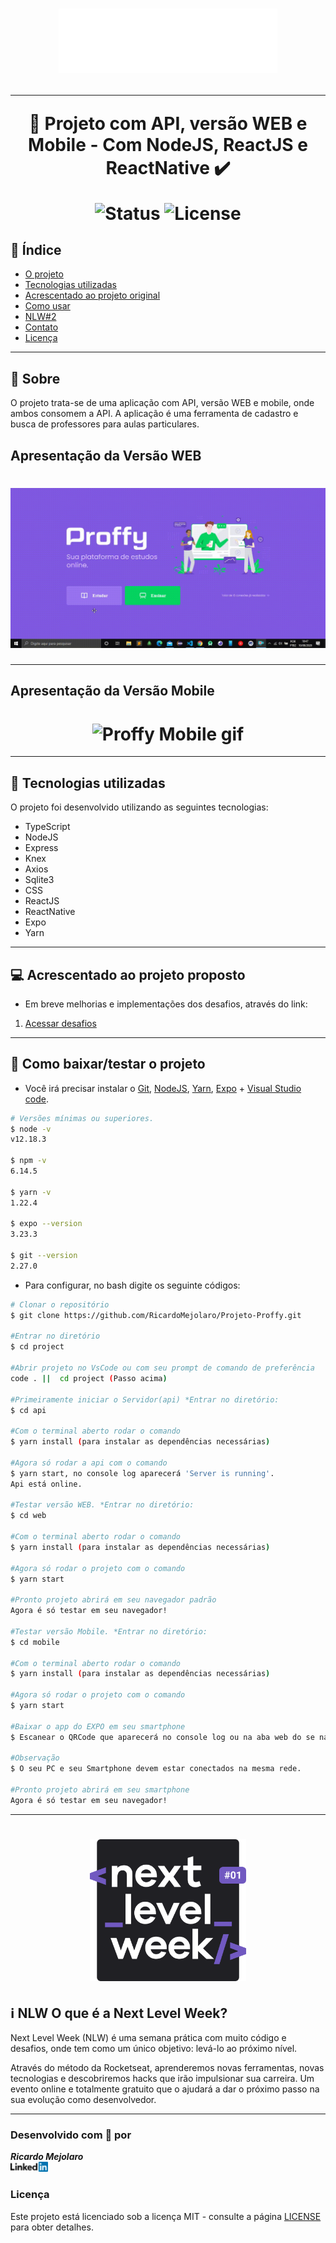 <h1 align=center>
<img style="background: black" src="web/src/assets/images/logo.svg" alt="Logo proffy" width="350px">

---

🚀 Projeto com API, versão WEB e Mobile - Com NodeJS, ReactJS e ReactNative ✔️ <br>

<img src="https://camo.githubusercontent.com/a45bd10a7ea5a30b5665d9869b0ce1324fa90350/68747470733a2f2f696d672e736869656c64732e696f2f62616467652f7374617475732d6163746976652d737563636573732e737667" alt="Status" data-canonical-src="https://img.shields.io/badge/status-active-success.svg" style="max-width:100%;">
<img src="https://camo.githubusercontent.com/890acbdcb87868b382af9a4b1fac507b9659d9bf/68747470733a2f2f696d672e736869656c64732e696f2f62616467652f6c6963656e73652d4d49542d626c75652e737667" alt="License" data-canonical-src="https://img.shields.io/badge/license-MIT-blue.svg" style="max-width:100%;">
</h1>

## 📑️ Índice

- [O projeto](#📝️-Sobre)
- [Tecnologias utilizadas](#🚀️-Tecnologias-utilizadas)
- [Acrescentado ao projeto original](#💻️-Acrescentado-ao-projeto-original)
- [Como usar](#💾️-Como-baixar/testar-o-projeto)
- [NLW#2](#ℹ️-NLW-O-que-é-a-Next-Level-Week?)
- [Contato](#-Desenvolvido-com-💙️-por)
- [Licença](#-Licença)

---

## 📝️ Sobre

O projeto trata-se de uma aplicação com API, versão WEB e mobile, onde ambos consomem a API.
A aplicação é uma ferramenta de cadastro e busca de professores para aulas particulares.

## Apresentação da Versão WEB

<h1>
<img src="web/src/assets/proffy-versao-web.gif" alt="Proffy WEB gif">
</h1>

---

## Apresentação da Versão Mobile

<h1 align=center>
<img src="mobile/src/assets/proffy-versao-mobile.gif" alt="Proffy Mobile gif">
</h1>

---

## 🚀️ Tecnologias utilizadas

O projeto foi desenvolvido utilizando as seguintes tecnologias:

- TypeScript
- NodeJS
- Express
- Knex
- Axios
- Sqlite3
- CSS
- ReactJS
- ReactNative
- Expo
- Yarn

---

## 💻️ Acrescentado ao projeto proposto

- Em breve melhorias e implementações dos desafios, através do link:

<ol>
  <li>
    <a href="https://www.notion.so/Vers-o-2-0-Proffy-eefca1b981694cd0a895613bc6235970">Acessar desafios</a>
  </li>
</ol>

---

## 💾️ Como baixar/testar o projeto

- Você irá precisar instalar o [Git](https://git-scm.com/), [NodeJS](https://nodejs.org/pt-br/download/), [Yarn](https://classic.yarnpkg.com/pt-BR/docs/install/#alternatives-stable), [Expo](https://docs.expo.io/get-started/installation/) + [Visual Studio code](https://code.visualstudio.com/).

```bash
# Versões mínimas ou superiores.
$ node -v
v12.18.3

$ npm -v
6.14.5

$ yarn -v
1.22.4

$ expo --version
3.23.3

$ git --version
2.27.0
```

- Para configurar, no bash digite os seguinte códigos:

```bash
# Clonar o repositório
$ git clone https://github.com/RicardoMejolaro/Projeto-Proffy.git

#Entrar no diretório
$ cd project

#Abrir projeto no VsCode ou com seu prompt de comando de preferência
code . ||  cd project (Passo acima) 

#Primeiramente iniciar o Servidor(api) *Entrar no diretório:
$ cd api

#Com o terminal aberto rodar o comando
$ yarn install (para instalar as dependências necessárias)

#Agora só rodar a api com o comando
$ yarn start, no console log aparecerá 'Server is running'.
Api está online.

#Testar versão WEB. *Entrar no diretório:
$ cd web

#Com o terminal aberto rodar o comando
$ yarn install (para instalar as dependências necessárias)

#Agora só rodar o projeto com o comando
$ yarn start

#Pronto projeto abrirá em seu navegador padrão
Agora é só testar em seu navegador!

#Testar versão Mobile. *Entrar no diretório:
$ cd mobile

#Com o terminal aberto rodar o comando
$ yarn install (para instalar as dependências necessárias)

#Agora só rodar o projeto com o comando
$ yarn start

#Baixar o app do EXPO em seu smartphone
$ Escanear o QRCode que aparecerá no console log ou na aba web do se navegador.

#Observação
$ O seu PC e seu Smartphone devem estar conectados na mesma rede.

#Pronto projeto abrirá em seu smartphone
Agora é só testar em seu navegador!

```
---

<h1 align=center>
<img src="web/src/assets/logo-nlw.svg" alt="Logo NLW" width="250px">

## ℹ️ NLW O que é a Next Level Week?
Next Level Week (NLW) é uma semana prática com muito código e desafios, onde tem como um único objetivo: levá-lo ao próximo nível.

Através do método da Rocketseat, aprenderemos novas ferramentas, novas tecnologias e descobriremos hacks que irão impulsionar sua carreira. Um evento online e totalmente gratuito que o ajudará a dar o próximo passo na sua evolução como desenvolvedor.

---

### Desenvolvido com 💙️ por

***Ricardo Mejolaro*** 
<br/> 
<a href="https://www.linkedin.com/in/ricardo-mejolaro/">
<img src="web/src/assets/linkedin.png">
</a>

### Licença

Este projeto está licenciado sob a licença MIT - consulte a página [LICENSE](https://opensource.org/licenses/MIT) para obter detalhes.
